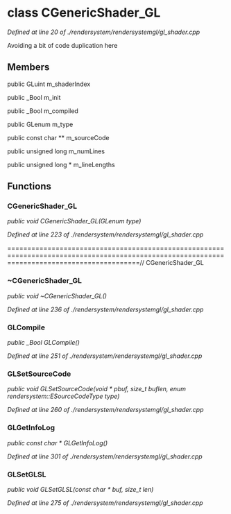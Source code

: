 # class CGenericShader_GL

*Defined at line 20 of ./rendersystem/rendersystemgl/gl_shader.cpp*

 Avoiding a bit of code duplication here 



## Members

public GLuint m_shaderIndex

public _Bool m_init

public _Bool m_compiled

public GLenum m_type

public const char ** m_sourceCode

public unsigned long m_numLines

public unsigned long * m_lineLengths



## Functions

### CGenericShader_GL

*public void CGenericShader_GL(GLenum type)*

*Defined at line 223 of ./rendersystem/rendersystemgl/gl_shader.cpp*

=============================================================================================================================================// CGenericShader_GL

### ~CGenericShader_GL

*public void ~CGenericShader_GL()*

*Defined at line 236 of ./rendersystem/rendersystemgl/gl_shader.cpp*

### GLCompile

*public _Bool GLCompile()*

*Defined at line 251 of ./rendersystem/rendersystemgl/gl_shader.cpp*

### GLSetSourceCode

*public void GLSetSourceCode(void * pbuf, size_t buflen, enum rendersystem::ESourceCodeType type)*

*Defined at line 260 of ./rendersystem/rendersystemgl/gl_shader.cpp*

### GLGetInfoLog

*public const char * GLGetInfoLog()*

*Defined at line 301 of ./rendersystem/rendersystemgl/gl_shader.cpp*

### GLSetGLSL

*public void GLSetGLSL(const char * buf, size_t len)*

*Defined at line 275 of ./rendersystem/rendersystemgl/gl_shader.cpp*



